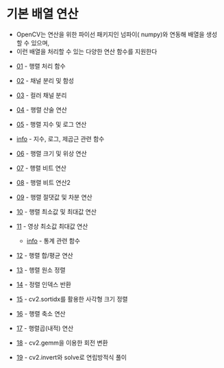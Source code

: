 # 기본 배열 연산 

- OpenCV는 연산을 위한 파이선 패키지인 넘파이( numpy)와 연동해 배열을 생성할 수 있으며, 
- 이런 배열을 처리할 수 있는 다양한 연산 함수를 지원한다

* [01](01.mat_array.ipynb) - 행렬 처리 함수

* [02](02.mat_channel.ipynb) - 채널 분리 및 함성

* [03](03.image_channels.ipynb) - 컬러 채널 분리

* [04](arithmethic.ipynb) - 행렬 산술 연산

* [05](exp_log.ipynb) - 행렬 지수 및 로그 연산
* [info](exp_log_magnitude_info.ipynb) - 지수, 로그, 제곱근 관련 함수
* [06](magnitude.ipynb) - 행렬 크기 및 위상 연산
    
* [07](07.bitwise_op.ipynb) - 행렬 비트 연산

* [08](08.bitwise_overlap.ipynb) - 행렬 비트 연산2

* [09](09.mat_abs.ipynb) - 행렬 절댓값 및 차분 연산

* [10](10.mat_min_max.ipynb) - 행렬 최소값 및 최대값 연산

* [11](11.image_min_max.ipynb) - 영상 최소값 최대값 연산

    * [info](statistics_info.ipynb) - 통계 관련 함수 
* [12](12.sum_avg.ipynb) - 행렬 합/평균 연산

* [13](13.sort.ipynb) - 행렬 원소 정렬

* [14](14.sortidx.ipynb) - 정렬 인덱스 반환

* [15](15.sortidx_rect.ipynb) - cv2.sortidx를 활용한 사각형 크기 정렬

* [16](16.mat_reduce.ipynb) - 행렬 축소 연산

* [17](17.gemm.ipynb) - 행렬곱(내적) 연산

* [18](18.point_transform.ipynb) - cv2.gemm을 이용한 회전 변환

* [19](20.equation.ipynb) - cv2.invert와 solve로 연립방적식 풀이
 